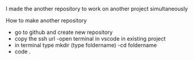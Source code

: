 I made the another repository to work on another project simultaneously

How to make another repository
- go to github and create new repository
- copy the ssh url
-open terminal  in vscode in existing project
- in terminal type mkdir (type foldername)
-cd foldername
- code .

